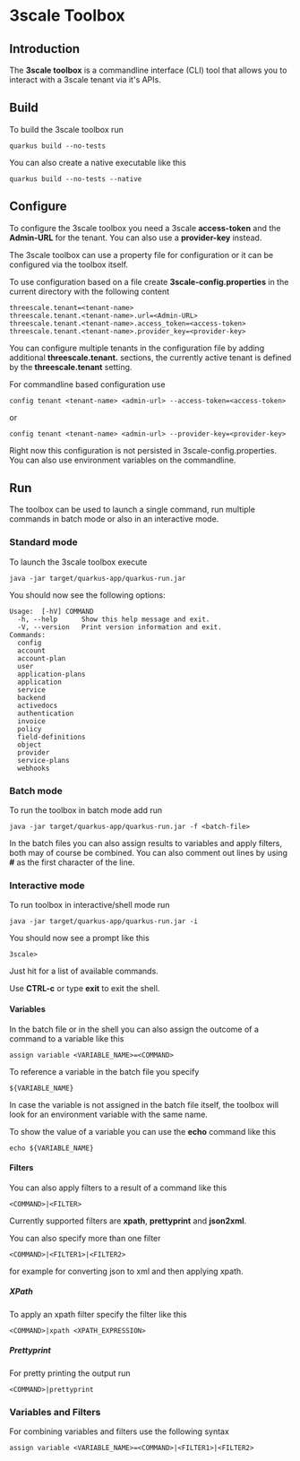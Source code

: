 # 3scale Toolbox

## Introduction

The **3scale toolbox** is a commandline interface (CLI) tool that allows you to interact with a 3scale tenant via it's APIs.

## Build

To build the 3scale toolbox run

    quarkus build --no-tests

You can also create a native executable like this

	quarkus build --no-tests --native

## Configure
To configure the 3scale toolbox you need a 3scale **access-token** and the **Admin-URL** for the tenant. You can also use a **provider-key** instead.

The 3scale toolbox can use a property file for configuration or it can be configured via the toolbox itself.

To use configuration based on a file create **3scale-config.properties** in the current directory with the following content

	threescale.tenant=<tenant-name>
	threescale.tenant.<tenant-name>.url=<Admin-URL>
	threescale.tenant.<tenant-name>.access_token=<access-token>
	threescale.tenant.<tenant-name>.provider_key=<provider-key>
	
	

You can configure multiple tenants in the configuration file by adding additional **threescale.tenant.<tenant-name>** sections, the currently active tenant is defined by the **threescale.tenant** setting.

For commandline based configuration use

	config tenant <tenant-name> <admin-url> --access-token=<access-token>

or

	config tenant <tenant-name> <admin-url> --provider-key=<provider-key>

Right now this configuration is not persisted in 3scale-config.properties. You can also use environment variables on the commandline.


## Run

The toolbox can be used to launch a single command, run multiple commands in batch mode or also in an interactive mode.

### Standard mode
To launch the 3scale toolbox execute

	java -jar target/quarkus-app/quarkus-run.jar

You should now see the following options:

	Usage:  [-hV] COMMAND
	  -h, --help      Show this help message and exit.
      -V, --version   Print version information and exit.
	Commands:
  	  config
  	  account
  	  account-plan
  	  user
  	  application-plans
	  application
	  service
	  backend
	  activedocs
	  authentication
	  invoice
	  policy
	  field-definitions
	  object
	  provider
	  service-plans
	  webhooks
### Batch mode
To run the toolbox in batch mode add run

 	java -jar target/quarkus-app/quarkus-run.jar -f <batch-file>

In the batch files you can also assign results to variables and apply filters, both may of course be combined. You can also comment out lines by using **#** as the first character of the line.
### Interactive mode
To run toolbox in interactive/shell mode run

	java -jar target/quarkus-app/quarkus-run.jar -i

You should now see a prompt like this

	3scale>

Just hit **<enter>** for a list of available commands.

Use **CTRL-c** or type **exit** to exit the shell.

#### Variables
In the batch file or in the shell you can also assign the outcome of a command to a variable like this

	assign variable <VARIABLE_NAME>=<COMMAND>

To reference a variable in the batch file you specify

	${VARIABLE_NAME}

In case the variable is not assigned in the batch file itself, the toolbox will look for an environment variable with the same name.

To show the value of a variable you can use the **echo** command like this

	echo ${VARIABLE_NAME}

#### Filters
You can also apply filters to a result of a command like this

	<COMMAND>|<FILTER>

Currently supported filters are **xpath**, **prettyprint** and **json2xml**.

You can also specify more than one filter

	<COMMAND>|<FILTER1>|<FILTER2>

for example for converting json to xml and then applying xpath.

##### XPath
To apply an xpath filter specify the filter like this

	<COMMAND>|xpath <XPATH_EXPRESSION>

##### Prettyprint
For pretty printing the output run

	<COMMAND>|prettyprint

### Variables and Filters
For combining variables and filters use the following syntax

	assign variable <VARIABLE_NAME>=<COMMAND>|<FILTER1>|<FILTER2>